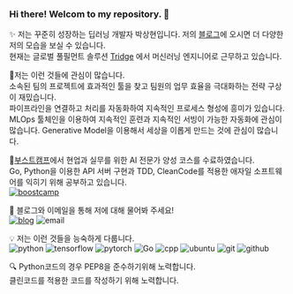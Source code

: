 ### Hi there! Welcom to my repository. 👋
✨ 저는 꾸준히 성장하는 딥러닝 개발자 박상현입니다. 저의 [블로그](https://davi06000.tistory.com/)에 오시면 더 다양한 저의 모습을 보실 수 있습니다.  
현재는 글로벌 풀필먼트 솔루션 [Tridge](https://www.tridge.com/ko/) 에서 머신러닝 엔지니어로 근무하고 있습니다.
  
  
  
🔧저는 이런 것들에 관심이 많습니다.  
소속된 팀의 프로젝트에 효과적인 툴을 찾고 팀원의 업무 효율을 극대화하는 전략 구상이 재밌습니다.  
파이프라인을 연결하고 처리를 자동화하여 지속적인 프로세스 형성에 흥미가 있습니다.  
MLOps 툴체인을 이용하여 지속적인 훈련과 지속적인 서빙이 가능한 자동화에 관심이 많습니다.
Generative Model을 이용해서 세상을 이롭게 만드는 것에 관심이 많습니다.  
  
  
📜[부스트캠프](https://boostcamp.connect.or.kr/)에서 현업과 실무를 위한 AI 전문가 양성 코스를 수료하였습니다.  
Go, Python을 이용한 API 서버 구현과 TDD, CleanCode를 적용한 애자일 소프트웨어를 익히기 위해 공부하고 있습니다.  
[![boostcamp](http://img.shields.io/badge/-BoostCamp-000000?style=flat-square)](https://boostcamp.connect.or.kr/)
  
  
  
💬 블로그와 이메일을 통해 저에 대해 물어봐 주세요!   
[![blog](http://img.shields.io/badge/-blog-000000?style=flat-square)](https://davi06000.tistory.com/)
![email](http://img.shields.io/badge/-hyun06000@gail.com-000000?style=flat-square&logo=Gmail)
  
  
  
💡 저는 이런 것들을 능숙하게 다룹니다.  
![python](http://img.shields.io/badge/Python-000000?style=flat-square&logo=Python)
![tensorflow](http://img.shields.io/badge/Tensorflow-000000?style=flat-square&logo=Tensorflow)
![pytorch](http://img.shields.io/badge/PyTorch-000000?style=flat-square&logo=PyTorch)
![Go](http://img.shields.io/badge/Go-000000?style=flat-square&logo=Go)
![cpp](http://img.shields.io/badge/C++-000000?style=flat-square&logo=C++)
![ubuntu](http://img.shields.io/badge/Ubuntu-000000?style=flat-square&logo=Ubuntu)
![git](http://img.shields.io/badge/Git-000000?style=flat-square&logo=Git)
![github](http://img.shields.io/badge/Github-000000?style=flat-square&logo=Github)

🔍 Python코드의 경우 PEP8을 준수하기위해 노력합니다.  
클린코드를 적용한 코드를 작성하기 위해 노력합니다.

<!--

    (아래의 버튼을 누르시면 해당 repo로 이동합니다.)
  - 꾸준한 알고리즘 공부  
    [![algorithm](http://img.shields.io/badge/-algorithm-000000?style=flat-square)](https://github.com/hyun06000/coding_test_study_with_python)  
  - Python을 이용한 데이터 분석  
    [![titanic](http://img.shields.io/badge/-Titanic-000000?style=flat-square)](https://github.com/hyun06000/ML_Pythion_TitanicWithPandasAndTensorflow)
    [![creditcard](http://img.shields.io/badge/-CreditCard-000000?style=flat-square)](https://github.com/hyun06000/ML_Python_CreditCard)
  - Deep learing 모델 구현과 공부  
    [![ResNetTF](http://img.shields.io/badge/-ResNetTF-000000?style=flat-square)](https://github.com/hyun06000/ResNet)
    [![NumpyDL](http://img.shields.io/badge/-NumpyDL-000000?style=flat-square)](https://github.com/hyun06000/DeepLearningFromScratchWithNumpy)
    [![ResNetTorch](http://img.shields.io/badge/-ResNetTorch-000000?style=flat-square)](https://github.com/hyun06000/ResNet_PyTorch_Study)
  - MLOps  
    [![DL-serving-fastapi](http://img.shields.io/badge/-DLservingFastAPI-000000?style=flat-square)](https://github.com/hyun06000/DL_serving_fastapi)
    [![wandbTutorial](http://img.shields.io/badge/-wandbTutorial-000000?style=flat-square)](https://github.com/hyun06000/wandbTutorial)
    [![researchCI](http://img.shields.io/badge/-researchCI-000000?style=flat-square)](https://github.com/hyun06000/research-ci-tutorial)
    [![myTemplate](http://img.shields.io/badge/-myTemplate-000000?style=flat-square)](https://github.com/hyun06000/MyTorchTemplate)
    [![DL-unittest-tutorial](http://img.shields.io/badge/-DLUnittestTutorial-000000?style=flat-square)](https://github.com/hyun06000/DL-unittest-tutorial)

**hyun06000/hyun06000** is a ✨ _special_ ✨ repository because its `README.md` (this file) appears on your GitHub profile.

Here are some ideas to get you started:

- 🔭 I’m currently working on ...
- 🌱 I’m currently learning ...
- 👯 I’m looking to collaborate on ...
- 🤔 I’m looking for help with ...
- 💬 Ask me about ...
- 📫 How to reach me: ...
- 😄 Pronouns: ...
- ⚡ Fun fact: ...
-->
